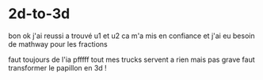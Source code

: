 # 2d-to-3d

bon ok j'ai reussi a trouvé u1 et u2 ca m'a mis en confiance et j'ai eu besoin de mathway pour les fractions

faut toujours de l'ia pfffff tout mes trucks servent a rien mais pas grave faut transformer le papillon en 3d !
